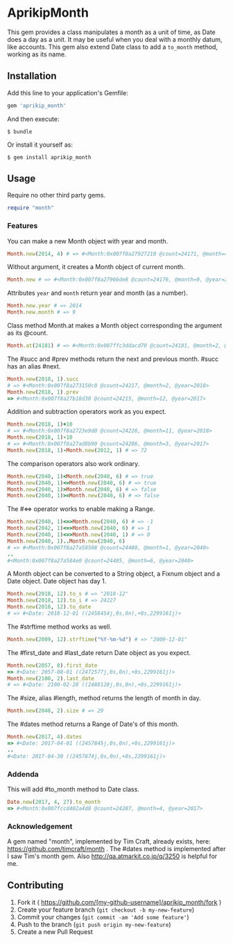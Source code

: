 # AprikipMonth

This gem provides a class manipulates a month as a unit of time, as Date does
a day as a unit.  It may be useful when you deal with a monthly datum, like accounts.
This gem also extend Date class to add a ```to_month``` method, working as its name.

## Installation

Add this line to your application's Gemfile:

```ruby
gem 'aprikip_month'
```

And then execute:

    $ bundle

Or install it yourself as:

    $ gem install aprikip_month

## Usage

Require no other third party gems.
```ruby
require "month"
```
### Features
You can make a new Month object with year and month.
```ruby
Month.new(2014, 4) # => #<Month:0x007f8a27927210 @count=24171, @month=4, @year=2014>
```
Without argument, it creates a Month object of current month.
```ruby
Month.new # => #<Month:0x007f8a27966de8 @count=24176, @month=9, @year=2014>
```
Attributes ```year``` and ```month``` return year and month (as a number).
```ruby
Month.new.year # => 2014
Month.new.month # => 9
```
Class method Month.at makes a Month object corresponding the argument as its @count.
```ruby
Month.at(24181) # => #<Month:0x007ffc3ddacd70 @count=24181, @month=2, @year=2015>
```
The #succ and #prev methods return the next and previous month.  #succ
has an alias #next.
```ruby
Month.new(2018, 1).succ
# => #<Month:0x007f8a273150c0 @count=24217, @month=2, @year=2018>
Month.new(2018, 1).prev
=> #<Month:0x007f8a27b18d30 @count=24215, @month=12, @year=2017>
```
Addition and subtraction operators work as you expect.
```ruby
Month.new(2018, 1)+10
# => #<Month:0x007f8a2723e9d0 @count=24226, @month=11, @year=2018>
Month.new(2018, 1)-10
# => #<Month:0x007f8a27ad8b90 @count=24206, @month=3, @year=2017>
Month.new(2018, 1)-Month.new(2012, 1) # => 72
```
The comparison operators also work ordinary.
```ruby
Month.new(2040, 1)<Month.new(2040, 6) # => true
Month.new(2040, 1)<=Month.new(2040, 6) # => true
Month.new(2040, 1)>Month.new(2040, 6) # => false
Month.new(2040, 1)>=Month.new(2040, 6) # => false
```
The #<=> operator works to enable making a Range.
```ruby
Month.new(2040, 1)<=>Month.new(2040, 6) # => -1
Month.new(2042, 1)<=>Month.new(2040, 6) # => 1
Month.new(2040, 1)<=>Month.new(2040, 1) # => 0
Month.new(2040, 1)..Month.new(2040, 6)
# => #<Month:0x007f8a27a58508 @count=24480, @month=1, @year=2040>
..
#<Month:0x007f8a27a584e0 @count=24485, @month=6, @year=2040>
```
A Month object can be converted to a String object, a Fixnum object and
a Date object.  Date object has day 1.
```ruby
Month.new(2018, 12).to_s # => "2018-12"
Month.new(2018, 12).to_i # => 24227
Month.new(2018, 12).to_date
# => #<Date: 2018-12-01 ((2458454j,0s,0n),+0s,2299161j)>
```
The #strftime method works as well.
```ruby
Month.new(2009, 12).strftime("%Y-%m-%d") # => "2009-12-01"
```

The #first_date and #last_date return Date object as you expect.
```ruby
Month.new(2057, 8).first_date
=> #<Date: 2057-08-01 ((2472577j,0s,0n),+0s,2299161j)>
Month.new(2100, 2).last_date
# => #<Date: 2100-02-28 ((2488128j,0s,0n),+0s,2299161j)>
```
The #size, alias #length, method returns the length of month in day.
```ruby
Month.new(2048, 2).size # => 29
```
The #dates method returns a Range of Date's of this month.
```ruby
Month.new(2017, 4).dates
=> #<Date: 2017-04-01 ((2457845j,0s,0n),+0s,2299161j)>
..
#<Date: 2017-04-30 ((2457874j,0s,0n),+0s,2299161j)>
```

### Addenda
This will add #to_month method to Date class.
```ruby
Date.new(2017, 4, 27).to_month
=> #<Month:0x007fccd402a4d8 @count=24207, @month=4, @year=2017>
```

### Acknowledgement
A gem named "month", implemented by Tim Craft, already exists, here:
https://github.com/timcraft/month .
The #dates method is implemented after I saw Tim's month gem.  Also
http://qa.atmarkit.co.jp/q/3250 is helpful for me.


## Contributing

1. Fork it ( https://github.com/[my-github-username]/aprikip_month/fork )
2. Create your feature branch (`git checkout -b my-new-feature`)
3. Commit your changes (`git commit -am 'Add some feature'`)
4. Push to the branch (`git push origin my-new-feature`)
5. Create a new Pull Request
